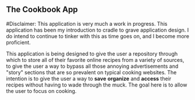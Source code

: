 ## The Cookbook App


#Disclaimer: This application is very much a work in progress. This application has been my introduction to cradle to grave application design. I do intend to continue to tinker with this as time goes on, and I become more proficient.

This application is being designed to give the user a repository through which to store all of their favorite online recipes from a variety of sources, to give the user a way to bypass all those annoying advertisements and "story" sections that are so prevalent on typical cooking websites. The intention is to give the user a way to **save** **organize** and **access** their recipes without having to wade through the muck. The goal here is to allow the user to focus on cooking.

  
